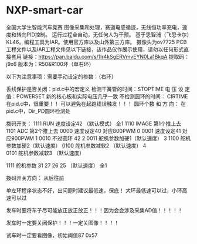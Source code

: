 # NXP-smart-car
全国大学生智能汽车竞赛
图像采集和处理，赛道电感循迹，无线恒功率充电，速度和转向PID控制。
运行过程全自动，无任何人为干预。
基于恩智浦（飞思卡尔）KL46。编程工具为IAR。使用官方库以及山外第三方库。
摄像头为ov7725
PCB工程文件以及IAR工程文件见以下链接，该作品仅作展示使用，请勿以任何形式直接套用
链接：https://pan.baidu.com/s/1lr4kSgERVmvEYN0La1BkqA 
提取码：j9x6 
版本为：R50&R100环（单右环）






以下为注意事项：需要手动设定的参数：（右环）
 
丢线保护是否关闭：pid.c中的宏定义
检测干簧管的时间：STOPTIME
电   压   设   定 值：POWERSET      新的核心板和实际电压几乎一致
不检测圆环的时间： CIRTIME        在pid.c中，很重要！！    可以避免在起跑线误触发！！！
圆环个数 和 方 向： 在pid.c中，Dir_PD圆环检测处

拨码开关：
1111    RUN        速度设定42      （默认模式）                 全1
1110    IMAGE                                                               第1个推上去
1101    ADC				     第2个推上去
0000    速度设定40   对应800PWM                                   0
0001    速度设定41   对应900PWM                                   1
0010    不过圆环    42                                                      2
0011    舵机参数加硬1（默认速度）		      3
1100    舵机参数加硬2（默认速度）
0100    舵机参数减软2 （默认速度）		      4   
0101    舵机参数减软3 （默认速度）
	
1111    舵机参数 31 27  26  25 （默认速度）                     全1

拨码开关方向： 从后往前


单左环程序状态不好，出问题时建议最低速，保底！  大环最低速可以过，小环高速可以过

发车时要将车子尽可能放正放正放正！！！因为会会涉及采集AD值！！！！！

发车时一定要关闭保护！！！一定关图像！！！！

试车时一定要看图像，初始阈值87  0x57
